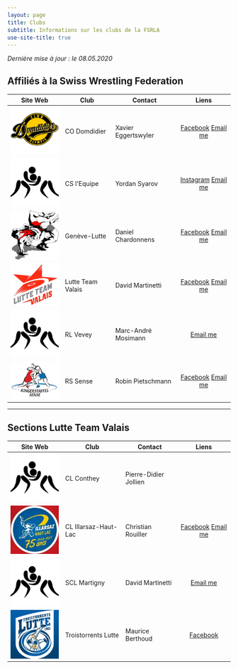 ```yaml
---
layout: page
title: Clubs
subtitle: Informations sur les clubs de la FSRLA
use-site-title: true
---
```


_Dernière mise à jour : le 08.05.2020_

## Affiliés à la Swiss Wrestling Federation

| Site Web | Club | Contact | Liens |
|-|-|-|:-:|
<a href="http://www.lutte-domdidier.ch/" target="_blank">![logo](/assets/img/clubs/cod.png)</a> | CO Domdidier | Xavier Eggertswyler | <a href="https://www.facebook.com/club.olympic.domdidier/" title="Facebook" target="_blank"><span class="fa-stack fa-lg" aria-hidden="true"><i class="fa fa-circle fa-stack-2x"></i><i class="fab fa-facebook fa-stack-1x fa-inverse"></i></span><span class="sr-only">Facebook</span></a> <a href="mailto:xegger@hotmail.com" title="Email me"><span class="fa-stack fa-lg" aria-hidden="true"><i class="fa fa-circle fa-stack-2x"></i><i class="fa fa-envelope fa-stack-1x fa-inverse"></i></span><span class="sr-only">Email me</span></a>
<a href="https://www.instagram.com/c.s.lequipe/" target="_blank">![logo](/assets/img/avatar-icon.png)</a> | CS l'Equipe | Yordan Syarov | <a href="https://www.instagram.com/c.s.lequipe/" title="Facebook" target="_blank"><span class="fa-stack fa-lg" aria-hidden="true"><i class="fa fa-circle fa-stack-2x"></i><i class="fab fa-instagram fa-stack-1x fa-inverse"></i></span><span class="sr-only">Instagram</span></a> <a href="mailto:syarov_yordan@abv.bg" title="Email me"><span class="fa-stack fa-lg" aria-hidden="true"><i class="fa fa-circle fa-stack-2x"></i><i class="fa fa-envelope fa-stack-1x fa-inverse"></i></span><span class="sr-only">Email me</span></a>
<a href="http://www.geneve-lutte.ch/" target="_blank">![logo](/assets/img/clubs/geneve.png)</a> | Genève-Lutte | Daniel Chardonnens | <a href="https://www.facebook.com/Gen%C3%A8ve-Lutte-Junior-788703041222907/" title="Facebook" target="_blank"><span class="fa-stack fa-lg" aria-hidden="true"><i class="fa fa-circle fa-stack-2x"></i><i class="fab fa-facebook fa-stack-1x fa-inverse"></i></span><span class="sr-only">Facebook</span></a> <a href="mailto:chardon@infomaniak.ch" title="Email me"><span class="fa-stack fa-lg" aria-hidden="true"><i class="fa fa-circle fa-stack-2x"></i><i class="fa fa-envelope fa-stack-1x fa-inverse"></i></span><span class="sr-only">Email me</span></a>
<a href="http://lutteteamvalais.ch/" target="_blank">![logo](/assets/img/clubs/valais.png)</a> | Lutte Team Valais | David Martinetti | <a href="https://www.facebook.com/lutteteamvalais/" title="Facebook" target="_blank"><span class="fa-stack fa-lg" aria-hidden="true"><i class="fa fa-circle fa-stack-2x"></i><i class="fab fa-facebook fa-stack-1x fa-inverse"></i></span><span class="sr-only">Facebook</span></a> <a href="mailto:david@martinettisa.ch" title="Email me"><span class="fa-stack fa-lg" aria-hidden="true"><i class="fa fa-circle fa-stack-2x"></i><i class="fa fa-envelope fa-stack-1x fa-inverse"></i></span><span class="sr-only">Email me</span></a>
![logo](/assets/img/avatar-icon.png) | RL Vevey | Marc-André Mosimann | <a href="mailto:mosimannfa@bluewin.ch" title="Email me"><span class="fa-stack fa-lg" aria-hidden="true"><i class="fa fa-circle fa-stack-2x"></i><i class="fa fa-envelope fa-stack-1x fa-inverse"></i></span><span class="sr-only">Email me</span></a>
<a href="https://www.rssense.ch/" target="_blank">![logo](/assets/img/clubs/sense.png)</a> | RS Sense | Robin Pietschmann | <a href="https://www.facebook.com/Ringerstaffel-Sense-255733257793754/" title="Facebook" target="_blank"><span class="fa-stack fa-lg" aria-hidden="true"><i class="fa fa-circle fa-stack-2x"></i><i class="fab fa-facebook fa-stack-1x fa-inverse"></i></span><span class="sr-only">Facebook</span></a> <a href="mailto:praesident@rssense.ch" title="Email me"><span class="fa-stack fa-lg" aria-hidden="true"><i class="fa fa-circle fa-stack-2x"></i><i class="fa fa-envelope fa-stack-1x fa-inverse"></i></span><span class="sr-only">Email me</span></a>

* * *

## Sections Lutte Team Valais

| Site Web | Club | Contact | Liens |
|-|-|-|:-:|
![logo](/assets/img/avatar-icon.png) | CL Conthey | Pierre-Didier Jollien | 
<a href="https://illarsaz-lutte.ch/" target="_blank">![logo](/assets/img/clubs/illarsaz.png)</a> | CL Illarsaz-Haut-Lac | Christian Rouiller | <a href="https://www.facebook.com/IllarsazLutte/" title="Facebook" target="_blank"><span class="fa-stack fa-lg" aria-hidden="true"><i class="fa fa-circle fa-stack-2x"></i><i class="fab fa-facebook fa-stack-1x fa-inverse"></i></span><span class="sr-only">Facebook</span></a> <a href="mailto:illarsaz.lutte@gmail.com" title="Email me"><span class="fa-stack fa-lg" aria-hidden="true"><i class="fa fa-circle fa-stack-2x"></i><i class="fa fa-envelope fa-stack-1x fa-inverse"></i></span><span class="sr-only">Email me</span></a>
![logo](/assets/img/avatar-icon.png) | SCL Martigny | David Martinetti | <a href="mailto:david@martinettisa.ch" title="Email me"><span class="fa-stack fa-lg" aria-hidden="true"><i class="fa fa-circle fa-stack-2x"></i><i class="fa fa-envelope fa-stack-1x fa-inverse"></i></span><span class="sr-only">Email me</span></a>
![logo](/assets/img/clubs/troistorrents.png) | Troistorrents Lutte | Maurice Berthoud | <a href="https://www.facebook.com/TroistorrentsLutte/" title="Facebook" target="_blank"><span class="fa-stack fa-lg" aria-hidden="true"><i class="fa fa-circle fa-stack-2x"></i><i class="fab fa-facebook fa-stack-1x fa-inverse"></i></span><span class="sr-only">Facebook</span></a>
